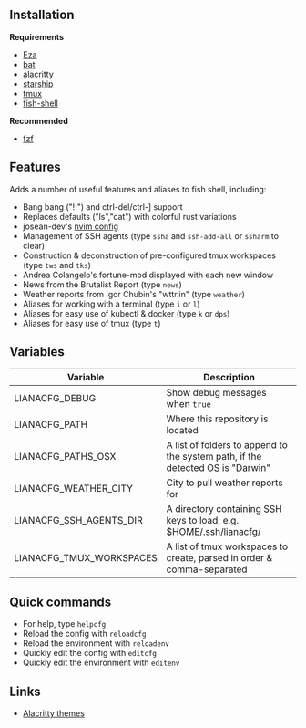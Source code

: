 ## Installation

**Requirements**
- [Eza](https://github.com/eza-community/eza)
- [bat](https://github.com/sharkdp/bat)
- [alacritty](https://github.com/alacritty/alacritty)
- [starship](https://github.com/starship/starship)
- [tmux](https://github.com/tmux/tmux)
- [fish-shell](https://github.com/fish-shell/fish-shell)

**Recommended**
- [fzf](https://github.com/junegunn/fzf)

## Features

Adds a number of useful features and aliases to fish shell, including:

- Bang bang ("!!") and ctrl-del/ctrl-] support
- Replaces defaults ("ls","cat") with colorful rust variations
- josean-dev's [nvim config](https://github.com/josean-dev/dev-environment-files)
- Management of SSH agents (type `ssha` and `ssh-add-all` or `ssharm` to clear)
- Construction & deconstruction of pre-configured tmux workspaces (type `tws` and `tks`)
- Andrea Colangelo's fortune-mod displayed with each new window
- News from the Brutalist Report (type `news`)
- Weather reports from Igor Chubin's "wttr.in" (type `weather`)
- Aliases for working with a terminal (type `i` or `l`)
- Aliases for easy use of kubectl & docker (type `k` or `dps`)
- Aliases for easy use of tmux (type `t`)

## Variables 

Variable | Description
-- | --
| LIANACFG_DEBUG | Show debug messages when `true`
| LIANACFG_PATH | Where this repository is located
| LIANACFG_PATHS_OSX | A list of folders to append to the system path, if the detected OS is "Darwin"
| LIANACFG_WEATHER_CITY | City to pull weather reports for
| LIANACFG_SSH_AGENTS_DIR | A directory containing SSH keys to load, e.g. $HOME/.ssh/lianacfg/
| LIANACFG_TMUX_WORKSPACES | A list of tmux workspaces to create, parsed in order & comma-separated

## Quick commands

- For help, type `helpcfg`
- Reload the config with `reloadcfg`
- Reload the environment with `reloadenv`
- Quickly edit the config with `editcfg`
- Quickly edit the environment with `editenv`

## Links

- [Alacritty themes](https://github.com/alacritty/alacritty-theme/tree/master/themes)
